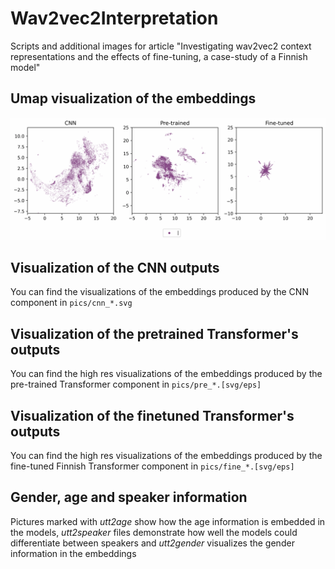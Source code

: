 # Wav2vec2Interpretation
Scripts and additional images for article "Investigating wav2vec2 context representations and the effects of fine-tuning, a case-study of a Finnish model"

## Umap visualization of the embeddings
![Animated picture of the visual interpretation](pics/umap_3_per_char.gif)

## Visualization of the CNN outputs

You can find the visualizations of the embeddings produced by the CNN component in `pics/cnn_*.svg`

## Visualization of the pretrained Transformer's outputs

You can find the high res visualizations of the embeddings produced by the pre-trained Transformer component in `pics/pre_*.[svg/eps]`

## Visualization of the finetuned Transformer's outputs

You can find the high res visualizations of the embeddings produced by the fine-tuned Finnish Transformer component in `pics/fine_*.[svg/eps]`

## Gender, age and speaker information

Pictures marked with _utt2age_ show how the age information is embedded in the models, _utt2speaker_ files demonstrate how well the models could differentiate between speakers and _utt2gender_ visualizes the gender information in the embeddings
